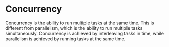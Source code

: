 # Concurrency

Concurrency is the ability to run multiple tasks at the same time. This is different from parallelism, which is the ability to run multiple tasks simultaneously. Concurrency is achieved by interleaving tasks in time, while parallelism is achieved by running tasks at the same time.
